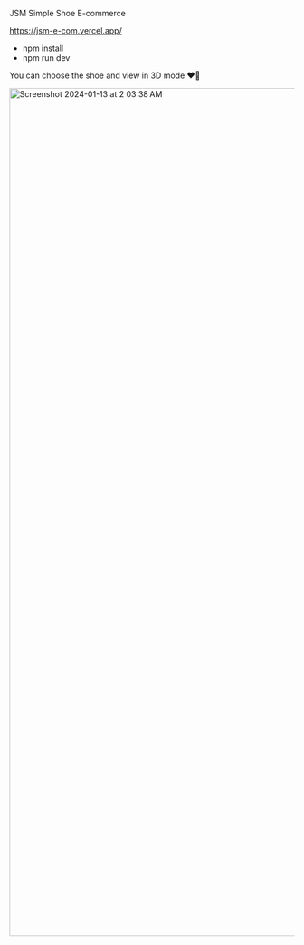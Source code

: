 
JSM Simple Shoe E-commerce

https://jsm-e-com.vercel.app/

- npm install
- npm run dev

You can choose the shoe and view in 3D mode ❤️‍🔥

  <img width="1496" alt="Screenshot 2024-01-13 at 2 03 38 AM" src="https://github.com/LaMuJer/jsm-e-com/assets/84236263/43bc6e56-560a-4a97-bb38-02322fb43689">

